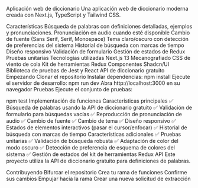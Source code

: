 Aplicación web de diccionario
Una aplicación web de diccionario moderna creada con Next.js, TypeScript y Tailwind CSS.

Características
Búsqueda de palabras con definiciones detalladas, ejemplos y pronunciaciones.
Pronunciación en audio cuando esté disponible
Cambio de fuente (Sans Serif, Serif, Monospace)
Tema claro/oscuro con detección de preferencias del sistema
Historial de búsqueda con marcas de tiempo
Diseño responsivo
Validación de formulario
Gestión de estados de Redux
Pruebas unitarias
Tecnologías utilizadas
Next.js 13
Mecanografiado
CSS de viento de cola
Kit de herramientas Redux
Componentes Shadcn/UI
Biblioteca de pruebas de Jest y React
API de diccionario gratuito
Empezando
Clonar el repositorio
Instalar dependencias:
npm install
Ejecute el servidor de desarrollo:
npm run dev
Abra http://localhost:3000 en su navegador
Pruebas
Ejecute el conjunto de pruebas:

npm test
Implementación de funciones
Características principales
✅ Búsqueda de palabras usando la API de diccionario gratuito
✅ Validación de formulario para búsquedas vacías
✅ Reproducción de pronunciación de audio
✅ Cambio de fuente
✅ Cambio de tema
✅ Diseño responsivo
✅ Estados de elementos interactivos (pasar el cursor/enfocar)
✅ Historial de búsqueda con marcas de tiempo
Características adicionales
✅ Pruebas unitarias
✅ Validación de búsqueda robusta
✅ Adaptación de color del modo oscuro
✅ Detección de preferencia de esquema de colores del sistema
✅ Gestión de estados del kit de herramientas Redux
API
Este proyecto utiliza la API de diccionario gratuito para definiciones de palabras.

Contribuyendo
Bifurcar el repositorio
Crea tu rama de funciones
Confirme sus cambios
Empujar hacia la rama
Crear una nueva solicitud de extracción
